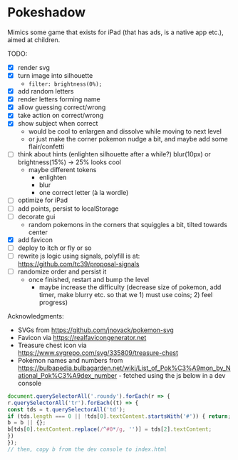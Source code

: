 # Pokeshadow

Mimics some game that exists for iPad (that has ads, is a native app etc.), aimed at children.

TODO:
- [x] render svg
- [x] turn image into silhouette
  - `filter: brightness(0%);`
- [x] add random letters
- [x] render letters forming name
- [x] allow guessing correct/wrong
- [x] take action on correct/wrong
- [x] show subject when correct
  - would be cool to enlargen and dissolve while moving to next level
  - or just make the corner pokemon nudge a bit, and maybe add some flair/confetti
- [ ] think about hints (enlighten silhouette after a while?) blur(10px) or brightness(15%) -> 25% looks cool
  - maybe different tokens
    - enlighten
    - blur
    - one correct letter (à la wordle)
- [ ] optimize for iPad
- [ ] add points, persist to localStorage
- [ ] decorate gui
  - random pokemons in the corners that squiggles a bit, tilted towards center
- [x] add favicon
- [ ] deploy to itch or fly or so
- [ ] rewrite js logic using signals, polyfill is at: https://github.com/tc39/proposal-signals
- [ ] randomize order and persist it
  - once finished, restart and bump the level
    - maybe increase the difficulty (decrease size of pokemon, add timer, make blurry etc. so that we 1) must use coins; 2) feel progress)

Acknowledgments: 

- SVGs from https://github.com/jnovack/pokemon-svg
- Favicon via https://realfavicongenerator.net
- Treasure chest icon via https://www.svgrepo.com/svg/335809/treasure-chest
- Pokémon names and numbers from https://bulbapedia.bulbagarden.net/wiki/List_of_Pok%C3%A9mon_by_National_Pok%C3%A9dex_number - fetched using the js below in a dev console

```javascript
document.querySelectorAll('.roundy').forEach(r => {
r.querySelectorAll('tr').forEach((t) => {
const tds = t.querySelectorAll('td');
if (tds.length === 0 || !tds[0].textContent.startsWith('#')) { return; }
b = b || {};
b[tds[0].textContent.replace(/^#0*/g, '')] = tds[2].textContent;
})
});
// then, copy b from the dev console to index.html
```